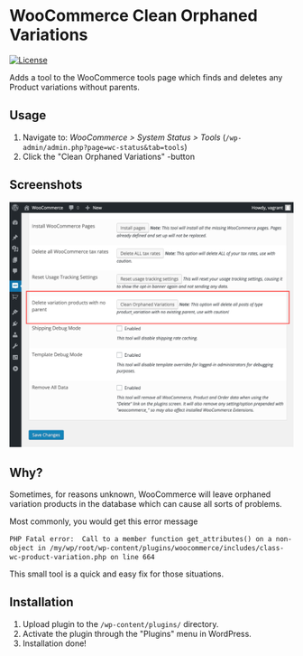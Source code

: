 # WooCommerce Clean Orphaned Variations
[![License](http://img.shields.io/:license-gpl3-blue.svg)](http://www.gnu.org/licenses/gpl-3.0.html)

Adds a tool to the WooCommerce tools page which finds and deletes any Product variations without parents.

## Usage

1. Navigate to: *WooCommerce > System Status > Tools* (`/wp-admin/admin.php?page=wc-status&tab=tools`)
2. Click the "Clean Orphaned Variations" -button

## Screenshots

![Clean Orphaned Variations button](/assets/screenshot-1.png)

## Why?

Sometimes, for reasons unknown, WooCommerce will leave orphaned variation products in the database which can cause all sorts of problems.

Most commonly, you would get this error message
```
PHP Fatal error:  Call to a member function get_attributes() on a non-object in /my/wp/root/wp-content/plugins/woocommerce/includes/class-wc-product-variation.php on line 664
```

This small tool is a quick and easy fix for those situations.

## Installation

1. Upload plugin to the `/wp-content/plugins/` directory.
2. Activate the plugin through the "Plugins" menu in WordPress.
3. Installation done!

